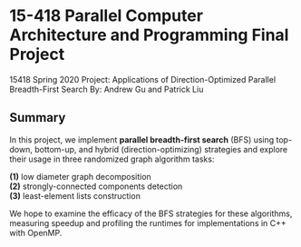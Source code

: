 # 15-418 Parallel Computer Architecture and Programming Final Project
15418 Spring 2020 Project: Applications of Direction-Optimized Parallel Breadth-First Search
By: Andrew Gu and Patrick Liu

## Summary
In this project, we implement **parallel breadth-first search** (BFS) using top-down, bottom-up, and hybrid (direction-optimizing) strategies and explore their usage in three randomized graph algorithm tasks:  

**(1)** low diameter graph decomposition   
**(2)** strongly-connected components detection  
**(3)** least-element lists construction  

We hope to examine the efficacy of the BFS strategies for these algorithms, measuring speedup and profiling the runtimes for implementations in C++ with OpenMP.




